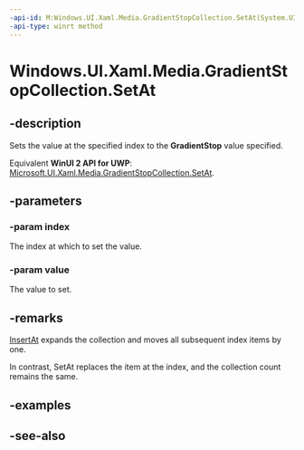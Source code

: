 ```yaml
---
-api-id: M:Windows.UI.Xaml.Media.GradientStopCollection.SetAt(System.UInt32,Windows.UI.Xaml.Media.GradientStop)
-api-type: winrt method
---
```


<!-- Method syntax
public void SetAt(System.UInt32 index, Windows.UI.Xaml.Media.GradientStop value)
-->

# Windows.UI.Xaml.Media.GradientStopCollection.SetAt

## -description
Sets the value at the specified index to the **GradientStop** value specified.

Equivalent **WinUI 2 API for UWP**: [Microsoft.UI.Xaml.Media.GradientStopCollection.SetAt](/windows/winui/api/microsoft.ui.xaml.media.gradientstopcollection.setat).

## -parameters
### -param index
The index at which to set the value.

### -param value
The value to set.

## -remarks
[InsertAt](gradientstopcollection_insertat_861089598.md) expands the collection and moves all subsequent index items by one.

In contrast, SetAt replaces the item at the index, and the collection count remains the same.

## -examples

## -see-also
